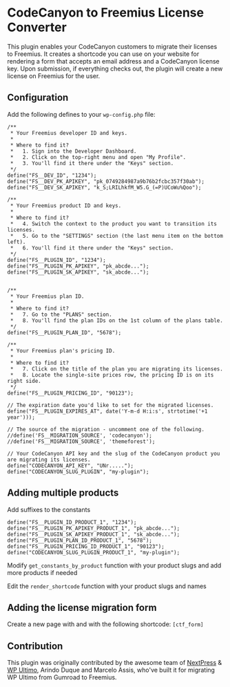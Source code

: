 # CodeCanyon to Freemius License Converter

This plugin enables your CodeCanyon customers to migrate their licenses to Freemius. It creates a shortcode you can use on your website for rendering a form that accepts an email address and a CodeCanyon license key. Upon submission, if everything checks out, the plugin will create a new license on Freemius for the user.

## Configuration

Add the following defines to your `wp-config.php` file:

```
/**
 * Your Freemius developer ID and keys.
 *
 * Where to find it?
 *   1. Sign into the Developer Dashboard.
 *   2. Click on the top-right menu and open "My Profile".
 *   3. You'll find it there under the "Keys" section.
 */
define("FS__DEV_ID", "1234");
define("FS__DEV_PK_APIKEY", "pk_0749284987a9b76b2fcbc357f30ab");
define("FS__DEV_SK_APIKEY", "k_S;LRILhkfM_W5.G_(=P)UCoWu%Qoo");

/**
 * Your Freemius product ID and keys.
 *
 * Where to find it?
 *   4. Switch the context to the product you want to transition its licenses.
 *   5. Go to the "SETTINGS" section (the last menu item on the bottom left).
 *   6. You'll find it there under the "Keys" section.
 */
define("FS__PLUGIN_ID", "1234");
define("FS__PLUGIN_PK_APIKEY", "pk_abcde...");
define("FS__PLUGIN_SK_APIKEY", "sk_abcde...");


/**
 * Your Freemius plan ID.
 *
 * Where to find it?
 *   7. Go to the "PLANS" section.
 *   8. You'll find the plan IDs on the 1st column of the plans table.
 */
define("FS__PLUGIN_PLAN_ID", "5678");

/**
 * Your Freemius plan's pricing ID.
 *
 * Where to find it?
 *   7. Click on the title of the plan you are migrating its licenses.
 *   8. Locate the single-site prices row, the pricing ID is on its right side.
 */
define("FS__PLUGIN_PRICING_ID", "90123");

// The expiration date you'd like to set for the migrated licenses.
define("FS__PLUGIN_EXPIRES_AT", date('Y-m-d H:i:s', strtotime('+1 year')));

// The source of the migration - uncomment one of the following.
//define('FS__MIGRATION_SOURCE', 'codecanyon');
//define('FS__MIGRATION_SOURCE', 'themeforest');

// Your CodeCanyon API key and the slug of the CodeCanyon product you are migrating its licenses.
define("CODECANYON_API_KEY", "UNr.....");
define("CODECANYON_SLUG_PLUGIN", "my-plugin");
```

## Adding multiple products

Add suffixes to the constants

```
define("FS__PLUGIN_ID_PRODUCT_1", "1234");
define("FS__PLUGIN_PK_APIKEY_PRODUCT_1", "pk_abcde...");
define("FS__PLUGIN_SK_APIKEY_PRODUCT_1", "sk_abcde...");
define("FS__PLUGIN_PLAN_ID_PRODUCT_1", "5678");
define("FS__PLUGIN_PRICING_ID_PRODUCT_1", "90123");
define("CODECANYON_SLUG_PLUGIN_PRODUCT_1", "my-plugin");
```

Modify `get_constants_by_product` function with your product slugs and add more products if needed

Edit the `render_shortcode` function with your product slugs and names

## Adding the license migration form

Create a new page with and with the following shortcode: `[ctf_form]`

## Contribution

This plugin was originally contributed by the awesome team of [NextPress](https://nextpress.co) & [WP Ultimo](https://wpultimo.com/), Arindo Duque and Marcelo Assis, who've built it for migrating WP Ultimo from Gumroad to Freemius.
